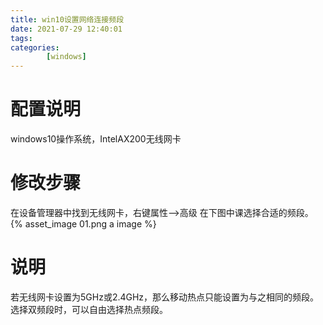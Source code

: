 ```yaml
---
title: win10设置网络连接频段
date: 2021-07-29 12:40:01
tags:
categories:
        [windows]
---
```


# 配置说明

windows10操作系统，IntelAX200无线网卡

# 修改步骤
在设备管理器中找到无线网卡，右键属性-->高级
在下图中课选择合适的频段。
{% asset_image 01.png a image %}

# 说明

若无线网卡设置为5GHz或2.4GHz，那么移动热点只能设置为与之相同的频段。
选择双频段时，可以自由选择热点频段。
